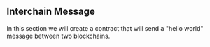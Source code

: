 ## Interchain Message

In this section we will create a contract that will send a "hello world" message between two blockchains.
